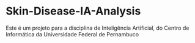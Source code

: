 # Skin-Disease-IA-Analysis
Este é um projeto para a disciplina de Inteligência Artificial, do Centro de Informática da Universidade Federal de Pernambuco
